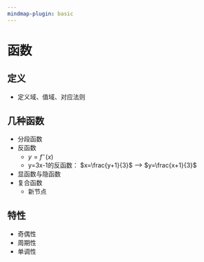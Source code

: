 ```yaml
---
mindmap-plugin: basic
---
```


# 函数

## 定义
- 定义域、值域、对应法则

## 几种函数
- 分段函数
- 反函数
    - $y = f^-(x)$
    - y=3x-1的反函数： $x=\frac{y+1}{3}$ --> $y=\frac{x+1}{3}$
- 显函数与隐函数
- 复合函数
    - 新节点

## 特性
- 奇偶性
- 周期性
- 单调性